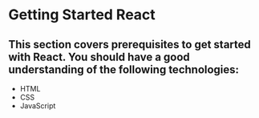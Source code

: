 # Getting Started React

## This section covers prerequisites to get started with React. You should have a good understanding of the following technologies:

<ul>
<li><span>HTML</span></li>
<li><span>CSS</span></li>
<li><span>JavaScript</span></li>
</ul>
